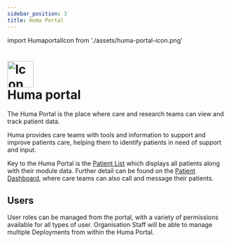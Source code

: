 ```yaml
---
sidebar_position: 3
title: Huma Portal
---
```

import HumaportalIcon from './assets/huma-portal-icon.png'


# <img src={HumaportalIcon} alt="Icon description" width="60" height="60"/> <br/> Huma portal


The Huma Portal is the place where care and research teams can view and track patient data. 

Huma provides care teams with tools and information to support and improve patients care, helping them to identify patients in need of support and input.

Key to the Huma Portal is the [Patient List](./managing-patients/patient-list.md) which displays all patients along with their module data. Further detail can be found on the [Patient Dashboard](./managing-health-data/patient-dashboard.md), where care teams can also call and message their patients. 
## Users
User roles can be managed from the portal, with a variety of permissions available for all types of user.
Organisation Staff will be able to manage multiple Deployments from within the Huma Portal.
